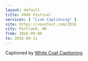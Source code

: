 ```yaml
---
layout: default
title: XOXO Festival
services: [ "Live Captioning" ]
site: https://xoxofest.com/2016
city: Portland, OR
from: 2016-09-08
to: 2016-09-11
---
```


Captioned by [White Coat Captioning](http://www.whitecoatcaptioning.com/).
